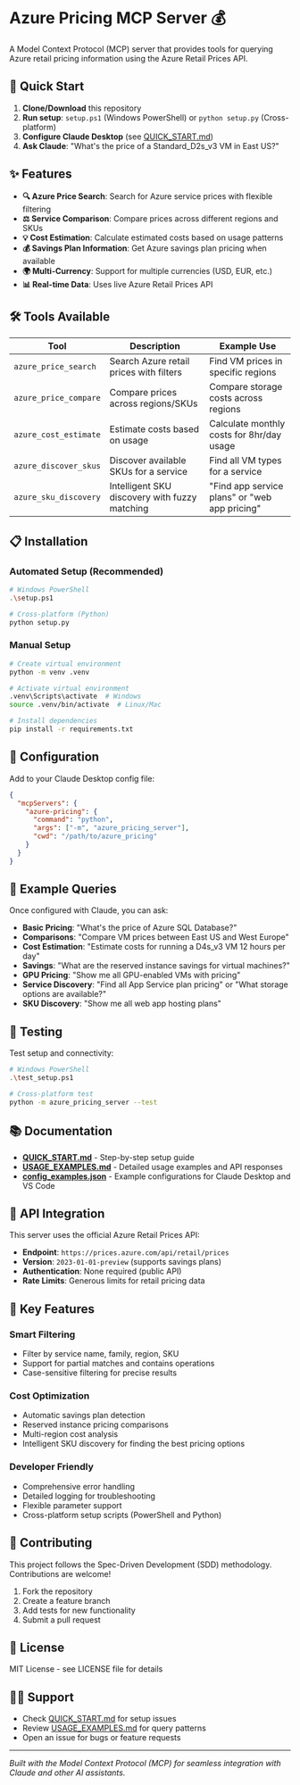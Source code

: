 # Azure Pricing MCP Server 💰

A Model Context Protocol (MCP) server that provides tools for querying Azure retail pricing information using the Azure Retail Prices API.

## 🚀 Quick Start

1. **Clone/Download** this repository
2. **Run setup**: `setup.ps1` (Windows PowerShell) or `python setup.py` (Cross-platform)
3. **Configure Claude Desktop** (see [QUICK_START.md](QUICK_START.md))
4. **Ask Claude**: "What's the price of a Standard_D2s_v3 VM in East US?"

## ✨ Features

- **🔍 Azure Price Search**: Search for Azure service prices with flexible filtering
- **⚖️ Service Comparison**: Compare prices across different regions and SKUs
- **💡 Cost Estimation**: Calculate estimated costs based on usage patterns
- **💰 Savings Plan Information**: Get Azure savings plan pricing when available
- **🌍 Multi-Currency**: Support for multiple currencies (USD, EUR, etc.)
- **📊 Real-time Data**: Uses live Azure Retail Prices API

## 🛠️ Tools Available

| Tool | Description | Example Use |
|------|-------------|-------------|
| `azure_price_search` | Search Azure retail prices with filters | Find VM prices in specific regions |
| `azure_price_compare` | Compare prices across regions/SKUs | Compare storage costs across regions |
| `azure_cost_estimate` | Estimate costs based on usage | Calculate monthly costs for 8hr/day usage |
| `azure_discover_skus` | Discover available SKUs for a service | Find all VM types for a service |
| `azure_sku_discovery` | Intelligent SKU discovery with fuzzy matching | "Find app service plans" or "web app pricing" |

## 📋 Installation

### Automated Setup (Recommended)
```bash
# Windows PowerShell
.\setup.ps1

# Cross-platform (Python)
python setup.py
```

### Manual Setup
```bash
# Create virtual environment
python -m venv .venv

# Activate virtual environment
.venv\Scripts\activate  # Windows
source .venv/bin/activate  # Linux/Mac

# Install dependencies
pip install -r requirements.txt
```

## 🔧 Configuration

Add to your Claude Desktop config file:

```json
{
  "mcpServers": {
    "azure-pricing": {
      "command": "python",
      "args": ["-m", "azure_pricing_server"],
      "cwd": "/path/to/azure_pricing"
    }
  }
}
```

## 💬 Example Queries

Once configured with Claude, you can ask:

- **Basic Pricing**: "What's the price of Azure SQL Database?"
- **Comparisons**: "Compare VM prices between East US and West Europe"
- **Cost Estimation**: "Estimate costs for running a D4s_v3 VM 12 hours per day"
- **Savings**: "What are the reserved instance savings for virtual machines?"
- **GPU Pricing**: "Show me all GPU-enabled VMs with pricing"
- **Service Discovery**: "Find all App Service plan pricing" or "What storage options are available?"
- **SKU Discovery**: "Show me all web app hosting plans"

## 🧪 Testing

Test setup and connectivity:
```bash
# Windows PowerShell
.\test_setup.ps1

# Cross-platform test
python -m azure_pricing_server --test
```

## 📚 Documentation

- **[QUICK_START.md](QUICK_START.md)** - Step-by-step setup guide
- **[USAGE_EXAMPLES.md](USAGE_EXAMPLES.md)** - Detailed usage examples and API responses
- **[config_examples.json](config_examples.json)** - Example configurations for Claude Desktop and VS Code

## 🔌 API Integration

This server uses the official Azure Retail Prices API:
- **Endpoint**: `https://prices.azure.com/api/retail/prices`
- **Version**: `2023-01-01-preview` (supports savings plans)
- **Authentication**: None required (public API)
- **Rate Limits**: Generous limits for retail pricing data

## 🌟 Key Features

### Smart Filtering
- Filter by service name, family, region, SKU
- Support for partial matches and contains operations
- Case-sensitive filtering for precise results

### Cost Optimization
- Automatic savings plan detection
- Reserved instance pricing comparisons
- Multi-region cost analysis
- Intelligent SKU discovery for finding the best pricing options

### Developer Friendly
- Comprehensive error handling
- Detailed logging for troubleshooting
- Flexible parameter support
- Cross-platform setup scripts (PowerShell and Python)

## 🤝 Contributing

This project follows the Spec-Driven Development (SDD) methodology. Contributions are welcome!

1. Fork the repository
2. Create a feature branch
3. Add tests for new functionality
4. Submit a pull request

## 📄 License

MIT License - see LICENSE file for details

## 🙋‍♂️ Support

- Check [QUICK_START.md](QUICK_START.md) for setup issues
- Review [USAGE_EXAMPLES.md](USAGE_EXAMPLES.md) for query patterns
- Open an issue for bugs or feature requests

---

*Built with the Model Context Protocol (MCP) for seamless integration with Claude and other AI assistants.*